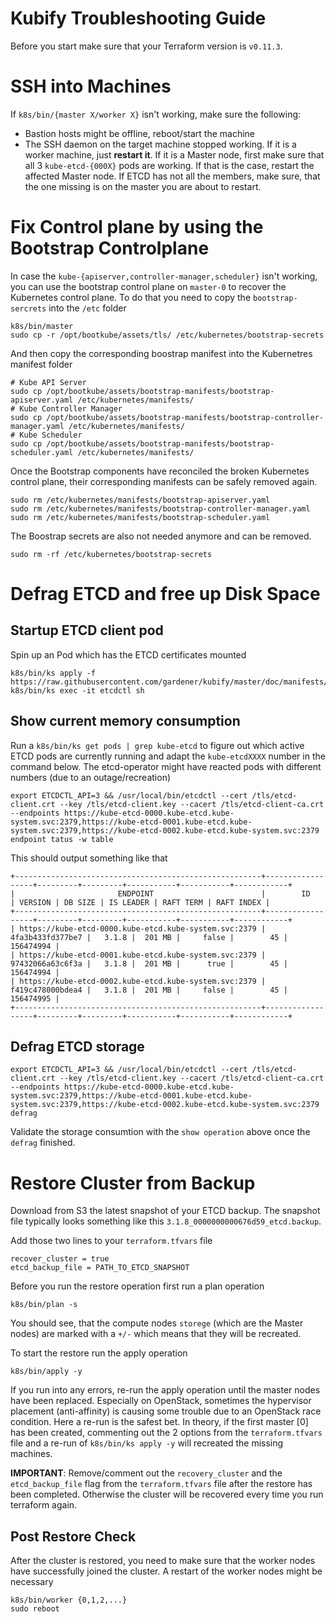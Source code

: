 # Kubify Troubleshooting Guide

Before you start make sure that your Terraform version is `v0.11.3`.

# SSH into Machines

If `k8s/bin/{master X/worker X}` isn't working, make sure the following:

* Bastion hosts might be offline, reboot/start the machine
* The SSH daemon on the target machine stopped working. If it is a worker machine, just __restart it__. If it is a Master node, first make sure that all 3 `kube-etcd-{000X}` pods are working. If that is the case, restart the affected Master node. If ETCD has not all the members, make sure, that the one missing is on the master you are about to restart.

# Fix Control plane by using the Bootstrap Controlplane

In case the `kube-{apiserver,controller-manager,scheduler}` isn't working, you can use the bootstrap control plane on `master-0` to recover the Kubernetes control plane. To do that you need to copy the `bootstrap-sercrets` into the `/etc` folder 

```
k8s/bin/master
sudo cp -r /opt/bootkube/assets/tls/ /etc/kubernetes/bootstrap-secrets
```

And then copy the corresponding boostrap manifest into the Kubernetres manifest folder

```
# Kube API Server
sudo cp /opt/bootkube/assets/bootstrap-manifests/bootstrap-apiserver.yaml /etc/kubernetes/manifests/
# Kube Controller Manager
sudo cp /opt/bootkube/assets/bootstrap-manifests/bootstrap-controller-manager.yaml /etc/kubernetes/manifests/
# Kube Scheduler
sudo cp /opt/bootkube/assets/bootstrap-manifests/bootstrap-scheduler.yaml /etc/kubernetes/manifests/
```

Once the Bootstrap components have reconciled the broken Kubernetes control plane, their corresponding manifests can be safely removed again.

```
sudo rm /etc/kubernetes/manifests/bootstrap-apiserver.yaml
sudo rm /etc/kubernetes/manifests/bootstrap-controller-manager.yaml 
sudo rm /etc/kubernetes/manifests/bootstrap-scheduler.yaml
```
The Boostrap secrets are also not needed anymore and can be removed.
```
sudo rm -rf /etc/kubernetes/bootstrap-secrets
```

# Defrag ETCD and free up Disk Space

## Startup ETCD client pod
Spin up an Pod which has the ETCD certificates mounted
```
k8s/bin/ks apply -f https://raw.githubusercontent.com/gardener/kubify/master/doc/manifests/etcdctl.yaml
k8s/bin/ks exec -it etcdctl sh
```
## Show current memory consumption

Run a `k8s/bin/ks get pods | grep kube-etcd` to figure out which active ETCD pods are currently running and adapt the `kube-etcdXXXX` number in the command below. The etcd-operator might have reacted pods with different numbers (due to an outage/recreation)
```
export ETCDCTL_API=3 && /usr/local/bin/etcdctl --cert /tls/etcd-client.crt --key /tls/etcd-client.key --cacert /tls/etcd-client-ca.crt --endpoints https://kube-etcd-0000.kube-etcd.kube-system.svc:2379,https://kube-etcd-0001.kube-etcd.kube-system.svc:2379,https://kube-etcd-0002.kube-etcd.kube-system.svc:2379 endpoint tatus -w table
```
This should output something like that
```
+-------------------------------------------------------+------------------+---------+---------+-----------+-----------+------------+
|                       ENDPOINT                        |        ID        | VERSION | DB SIZE | IS LEADER | RAFT TERM | RAFT INDEX |
+-------------------------------------------------------+------------------+---------+---------+-----------+-----------+------------+
| https://kube-etcd-0000.kube-etcd.kube-system.svc:2379 | 4fa3b433fd377be7 |   3.1.8 |  201 MB |     false |        45 |  156474994 |
| https://kube-etcd-0001.kube-etcd.kube-system.svc:2379 | 97432066a63c6f3a |   3.1.8 |  201 MB |      true |        45 |  156474994 |
| https://kube-etcd-0002.kube-etcd.kube-system.svc:2379 | f419c478000bdea4 |   3.1.8 |  201 MB |     false |        45 |  156474995 |
+-------------------------------------------------------+------------------+---------+---------+-----------+-----------+------------+
```

## Defrag ETCD storage

```
export ETCDCTL_API=3 && /usr/local/bin/etcdctl --cert /tls/etcd-client.crt --key /tls/etcd-client.key --cacert /tls/etcd-client-ca.crt --endpoints https://kube-etcd-0000.kube-etcd.kube-system.svc:2379,https://kube-etcd-0001.kube-etcd.kube-system.svc:2379,https://kube-etcd-0002.kube-etcd.kube-system.svc:2379 defrag
```
Validate the storage consumtion with the `show operation` above once the `defrag` finished.

# Restore Cluster from Backup

Download from S3 the latest snapshot of your ETCD backup. The snapshot file typically looks something like this `3.1.8_0000000000676d59_etcd.backup`.

Add those two lines to your `terraform.tfvars` file
```
recover_cluster	= true
etcd_backup_file = PATH_TO_ETCD_SNAPSHOT
```

Before you run the restore operation first run a plan operation
```
k8s/bin/plan -s
```
You should see, that the compute nodes `storege` (which are the Master nodes) are marked with a `+/-` which means that they will be recreated.

To start the restore run the apply operation
```
k8s/bin/apply -y
```
If you run into any errors, re-run the apply operation until the master nodes have been replaced. Especially on OpenStack, sometimes the hypervisor placement (anti-affinity) is causing some trouble due to an OpenStack race condition. Here a re-run is the safest bet. In theory, if the first master [0] has been created, commenting out the 2 options from the `terraform.tfvars` file and a re-run of `k8s/bin/ks apply -y` will recreated the missing machines.

__IMPORTANT__: Remove/comment out the `recovery_cluster` and the `etcd_backup_file` flag from the `terraform.tfvars` file after the restore has been completed. Otherwise the cluster will be recovered every time you run terraform again.

## Post Restore Check

After the cluster is restored, you need to make sure that the worker nodes have successfully joined the cluster. A restart of the worker nodes might be necessary 

```
k8s/bin/worker {0,1,2,...}
sudo reboot
```
